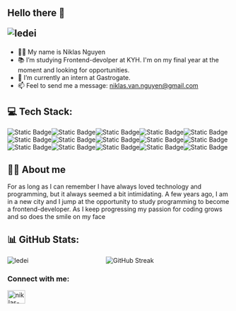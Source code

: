 ## Hello there 👋 <p align="left"> <img src="https://komarev.com/ghpvc/?username=ledei&label=Profile%20views&color=0e75b6&style=flat" alt="ledei" /> </p>

- 👨‍🎓 My name is Niklas Nguyen
- 📚 I’m studying Frontend-devolper at KYH. I'm on my final year at the moment and looking for opportunities.
- 🌱 I’m currently an intern at Gastrogate.
- 📫 Feel to send me a message: niklas.van.nguyen@gmail.com
 
## 💻 Tech Stack:
![Static Badge](https://img.shields.io/badge/JavaScript-%23F7DF1E?style=for-the-badge&logo=javascript&logoColor=white)![Static Badge](https://img.shields.io/badge/TypeScript-%233178C6?style=for-the-badge&logo=typescript&logoColor=white)![Static Badge](https://img.shields.io/badge/Figma-%23F24E1E?style=for-the-badge&logo=figma&logoColor=white)![Static Badge](https://img.shields.io/badge/React-%2361DAFB?style=for-the-badge&logo=react&logoColor=white)![Static Badge](https://img.shields.io/badge/ExpressJS-%23000000?style=for-the-badge&logo=express&logoColor=white)![Static Badge](https://img.shields.io/badge/HTML5-%23E34F26?style=for-the-badge&logo=html5&logoColor=white)![Static Badge](https://img.shields.io/badge/CSS3-%231572B6?style=for-the-badge&logo=css3&logoColor=white)![Static Badge](https://img.shields.io/badge/Sass-%23CC6699?style=for-the-badge&logo=sass&logoColor=white)![Static Badge](https://img.shields.io/badge/Bootstrap-%237952B3?style=for-the-badge&logo=bootstrap&logoColor=white)![Static Badge](https://img.shields.io/badge/Github-%23181717?style=for-the-badge&logo=github&logoColor=white)![Static Badge](https://img.shields.io/badge/Git-%23F05032?style=for-the-badge&logo=git&logoColor=white)![Static Badge](https://img.shields.io/badge/MongoDB-%2347A248?style=for-the-badge&logo=mongodb&logoColor=white)![Static Badge](https://img.shields.io/badge/MySQL-%234479A1?style=for-the-badge&logo=mysql&logoColor=white)![Static Badge](https://img.shields.io/badge/NodeJS-%23339933?style=for-the-badge&logo=nodedotjs&logoColor=white)![Static Badge](https://img.shields.io/badge/ReactNative-%2361DAFB?style=for-the-badge&logo=react&logoColor=white)

## 🧑‍💻 About me 
For as long as I can remember I have always loved
 technology and programming, but it always seemed a
 bit intimidating. A few years ago, I am in a new city and
 I jump at the opportunity to study programming to
 become a frontend-developer. As I keep progressing
 my passion for coding grows and so does the smile on
 my face

## 📊 GitHub Stats:

<p align="center">
  <img align="center" src="https://github-readme-streak-stats.herokuapp.com/?user=ledei&theme=dark&hide_border=false" alt="GitHub Streak" />
  <img align="left" src="https://github-readme-stats.vercel.app/api/top-langs?username=ledei&show_icons=true&theme=dark&locale=en&layout=compact" alt="ledei" />
</p>

<h3 align="left">Connect with me:</h3>
<p align="left">
<a href="https://linkedin.com/in/niklas-nguyen" target="blank"><img align="center" src="https://raw.githubusercontent.com/rahuldkjain/github-profile-readme-generator/master/src/images/icons/Social/linked-in-alt.svg" alt="niklas-nguyen" height="30" width="40" /></a>
</p>


<!--
**ledei/ledei** is a ✨ _special_ ✨ repository because its `README.md` (this file) appears on your GitHub profile.

Here are some ideas to get you started:

- 🔭 I’m currently working on ...
- 🌱 I’m currently learning ...
- 👯 I’m looking to collaborate on ...
- 🤔 I’m looking for help with ...
- 💬 Ask me about ...
- 📫 How to reach me: ...
- 😄 Pronouns: ...
- ⚡ Fun fact: ...
-->
